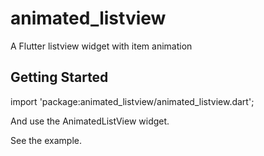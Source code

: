 # animated_listview

A Flutter listview widget with item animation

## Getting Started

import 'package:animated_listview/animated_listview.dart';

And use the AnimatedListView widget.

See the example.
